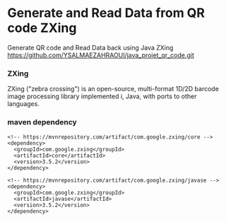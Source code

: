 # Generate and Read Data from QR code ZXing
Generate QR code and Read Data back using Java ZXing
https://github.com/YSALMAEZAHRAOUI/java_projet_qr_code.git

### ZXing
ZXing ("zebra crossing") is an open-source, multi-format 1D/2D barcode image processing library implemented i, Java, with ports to other languages.

### maven dependency

    <!-- https://mvnrepository.com/artifact/com.google.zxing/core -->
    <dependency>
      <groupId>com.google.zxing</groupId>
      <artifactId>core</artifactId>
      <version>3.5.2</version>
    </dependency>

    <!-- https://mvnrepository.com/artifact/com.google.zxing/javase -->
    <dependency>
      <groupId>com.google.zxing</groupId>
      <artifactId>javase</artifactId>
      <version>3.5.2</version>
    </dependency>

